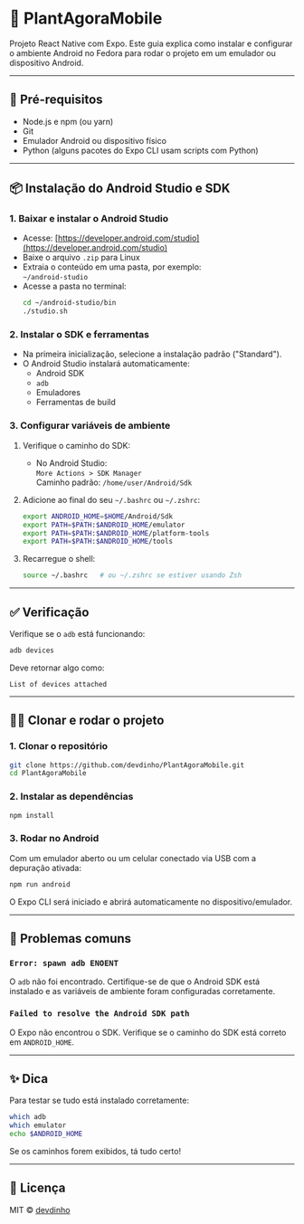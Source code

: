 # 📱 PlantAgoraMobile

Projeto React Native com Expo. Este guia explica como instalar e configurar o ambiente Android no Fedora para rodar o projeto em um emulador ou dispositivo Android.

---

## 🚀 Pré-requisitos

- Node.js e npm (ou yarn)
- Git
- Emulador Android ou dispositivo físico
- Python (alguns pacotes do Expo CLI usam scripts com Python)
---

## 📦 Instalação do Android Studio e SDK

### 1. Baixar e instalar o Android Studio

- Acesse: [https://developer.android.com/studio](https://developer.android.com/studio)
- Baixe o arquivo `.zip` para Linux
- Extraia o conteúdo em uma pasta, por exemplo:  
  `~/android-studio`
- Acesse a pasta no terminal:
  ```bash
  cd ~/android-studio/bin
  ./studio.sh
  ```

### 2. Instalar o SDK e ferramentas

- Na primeira inicialização, selecione a instalação padrão ("Standard").
- O Android Studio instalará automaticamente:
  - Android SDK
  - `adb`
  - Emuladores
  - Ferramentas de build

### 3. Configurar variáveis de ambiente

1. Verifique o caminho do SDK:
   - No Android Studio:  
     `More Actions > SDK Manager`  
     Caminho padrão: `/home/user/Android/Sdk`

2. Adicione ao final do seu `~/.bashrc` ou `~/.zshrc`:

   ```bash
   export ANDROID_HOME=$HOME/Android/Sdk
   export PATH=$PATH:$ANDROID_HOME/emulator
   export PATH=$PATH:$ANDROID_HOME/platform-tools
   export PATH=$PATH:$ANDROID_HOME/tools
   ```

3. Recarregue o shell:
   ```bash
   source ~/.bashrc   # ou ~/.zshrc se estiver usando Zsh
   ```

---

## ✅ Verificação

Verifique se o `adb` está funcionando:

```bash
adb devices
```

Deve retornar algo como:

```
List of devices attached
```

---

## 🧑‍💻 Clonar e rodar o projeto

### 1. Clonar o repositório

```bash
git clone https://github.com/devdinho/PlantAgoraMobile.git
cd PlantAgoraMobile
```

### 2. Instalar as dependências

```bash
npm install
```

### 3. Rodar no Android

Com um emulador aberto ou um celular conectado via USB com a depuração ativada:

```bash
npm run android
```

O Expo CLI será iniciado e abrirá automaticamente no dispositivo/emulador.

---

## 🐞 Problemas comuns

### `Error: spawn adb ENOENT`
O `adb` não foi encontrado. Certifique-se de que o Android SDK está instalado e as variáveis de ambiente foram configuradas corretamente.

### `Failed to resolve the Android SDK path`
O Expo não encontrou o SDK. Verifique se o caminho do SDK está correto em `ANDROID_HOME`.

---

## ✨ Dica

Para testar se tudo está instalado corretamente:

```bash
which adb
which emulator
echo $ANDROID_HOME
```

Se os caminhos forem exibidos, tá tudo certo!

---

## 📄 Licença

MIT © [devdinho](https://github.com/devdinho)